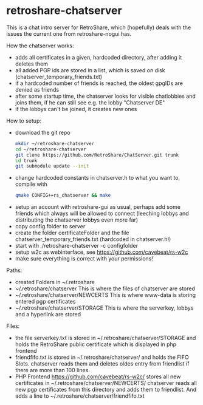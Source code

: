 retroshare-chatserver
=====================
This is a chat intro server for RetroShare, which (hopefully) deals with
the issues the current one from retroshare-nogui has.

How the chatserver works:
- adds all certificates in a given, hardcoded directory, after adding it 
  deletes them
- all added PGP ids are stored in a list, which is saved on disk 
  (chatserver_temporary_friends.txt)
- if a hardcoded number of friends is reached, the oldest gpgIDs are denied
  as friends
- after some startup time, the chatserver looks for visible chatlobbies and
  joins them, if he can still see e.g. the lobby "Chatserver DE"
- if the lobbys can't be joined, it creates new ones

How to setup:
- download the git repo
   ```bash
   mkdir ~/retroshare-chatserver
   cd ~/retroshare-chatserver 
   git clone https://github.com/RetroShare/ChatServer.git trunk
   cd trunk
   git submodule update --init
   ```
- change hardcoded constants in chatserver.h to what you want to, compile
  with 
   ```bash
  qmake CONFIG+=rs_chatserver && make
   ```
- setup an account with retroshare-gui as usual, perhaps add some friends 
  which always will be allowed to connect (leeching lobbys and distributing 
  the chatserver lobbys even more far)
- copy config folder to server
- create the folder certificateFolder and the file chatserver_temporary_friends.txt
  (hardcoded in chatserver.h!)
- start with ./retroshare-chatserver -c configfolder
- setup w2c as webinterface, see https://github.com/cavebeat/rs-w2c
- make sure everything is correct with your permissions!

Paths:
- created Folders in ~/.retroshare
-  ~/.retroshare/chatserver This is where the files of chatserver are stored
-  ~/.retroshare/chatserver/NEWCERTS This is where www-data is storing entered pgp certificates
-  ~/.retroshare/chatserver/STORAGE This is where the serverkey, lobbys and a hyperlink are stored

Files: 
- the file serverkey.txt is stored in ~/.retroshare/chatserver/STORAGE and holds the RetroShare public certificate which is displayed in php frontend
- friendfifo.txt is stored in ~/.retroshare/chatserver/ and holds the FIFO Slots. chatserver reads them and deletes oldes entry from friendlist if there are more than 100 lines. 
- PHP Frontend https://github.com/cavebeat/rs-w2c/ stores all new certificates in ~/.retroshare/chatserver/NEWCERTS/
  chatserver reads all new pgp certificates from this directory and adds them to friendlist. And adds a line to ~/.retroshare/chatserver/friendfifo.txt
